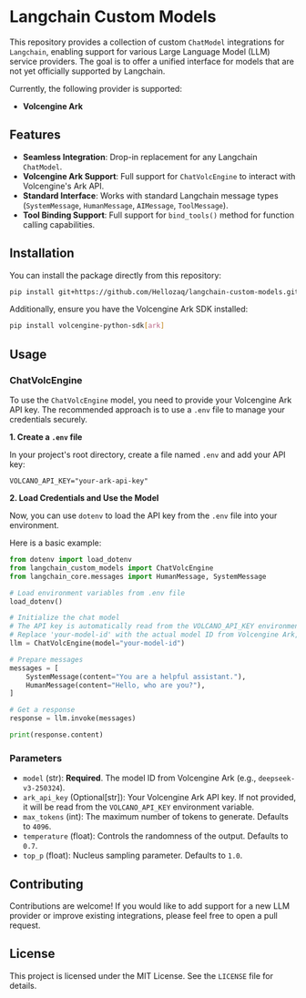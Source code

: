 # Langchain Custom Models

This repository provides a collection of custom `ChatModel` integrations for `Langchain`, enabling support for various Large Language Model (LLM) service providers. The goal is to offer a unified interface for models that are not yet officially supported by Langchain.

Currently, the following provider is supported:
- **Volcengine Ark**

## Features

- **Seamless Integration**: Drop-in replacement for any Langchain `ChatModel`.
- **Volcengine Ark Support**: Full support for `ChatVolcEngine` to interact with Volcengine's Ark API.
- **Standard Interface**: Works with standard Langchain message types (`SystemMessage`, `HumanMessage`, `AIMessage`, `ToolMessage`).
- **Tool Binding Support**: Full support for `bind_tools()` method for function calling capabilities.

## Installation

You can install the package directly from this repository:

```bash
pip install git+https://github.com/Hellozaq/langchain-custom-models.git
```

Additionally, ensure you have the Volcengine Ark SDK installed:

```bash
pip install volcengine-python-sdk[ark]
```

## Usage

### ChatVolcEngine

To use the `ChatVolcEngine` model, you need to provide your Volcengine Ark API key. The recommended approach is to use a `.env` file to manage your credentials securely.

**1. Create a `.env` file**

In your project's root directory, create a file named `.env` and add your API key:

```
VOLCANO_API_KEY="your-ark-api-key"
```

**2. Load Credentials and Use the Model**

Now, you can use `dotenv` to load the API key from the `.env` file into your environment.

Here is a basic example:

```python
from dotenv import load_dotenv
from langchain_custom_models import ChatVolcEngine
from langchain_core.messages import HumanMessage, SystemMessage

# Load environment variables from .env file
load_dotenv()

# Initialize the chat model
# The API key is automatically read from the VOLCANO_API_KEY environment variable.
# Replace 'your-model-id' with the actual model ID from Volcengine Ark, e.g., 'deepseek-v3-250324'
llm = ChatVolcEngine(model="your-model-id")

# Prepare messages
messages = [
    SystemMessage(content="You are a helpful assistant."),
    HumanMessage(content="Hello, who are you?"),
]

# Get a response
response = llm.invoke(messages)

print(response.content)
```

### Parameters

- `model` (str): **Required**. The model ID from Volcengine Ark (e.g., `deepseek-v3-250324`).
- `ark_api_key` (Optional[str]): Your Volcengine Ark API key. If not provided, it will be read from the `VOLCANO_API_KEY` environment variable.
- `max_tokens` (int): The maximum number of tokens to generate. Defaults to `4096`.
- `temperature` (float): Controls the randomness of the output. Defaults to `0.7`.
- `top_p` (float): Nucleus sampling parameter. Defaults to `1.0`.

## Contributing

Contributions are welcome! If you would like to add support for a new LLM provider or improve existing integrations, please feel free to open a pull request.

## License

This project is licensed under the MIT License. See the `LICENSE` file for details.
